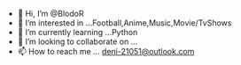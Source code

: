 - 👋 Hi, I’m @BlodoR
- 👀 I’m interested in ...Football,Anime,Music,Movie/TvShows
- 🌱 I’m currently learning ...Python
- 💞️ I’m looking to collaborate on ...
- 📫 How to reach me ... deni-21051@outlook.com

<!---
BlodoR/BlodoR is a ✨ special ✨ repository because its `README.md` (this file) appears on your GitHub profile.
You can click the Preview link to take a look at your changes.
--->
